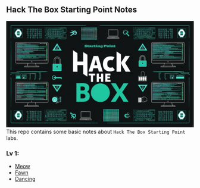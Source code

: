 ## Hack The Box Starting Point Notes
![banner](banner.png)
This repo contains some basic notes about `Hack The Box Starting Point` labs.
### Lv 1:
- [Meow](./T1_Meow/README.md)
- [Fawn](./T1_fawn/README.md)
- [Dancing](./T1_dancing/README.md)
